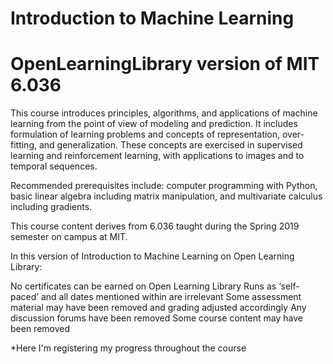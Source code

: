 # Introduction to Machine Learning

# OpenLearningLibrary version of MIT 6.036

This course introduces principles, algorithms, and applications of machine learning from the point of view of modeling and prediction. It includes formulation of learning problems and concepts of representation, over-fitting, and generalization. These concepts are exercised in supervised learning and reinforcement learning, with applications to images and to temporal sequences.

Recommended prerequisites include: computer programming with Python, basic linear algebra including matrix manipulation, and multivariate calculus including gradients.

This course content derives from 6.036 taught during the Spring 2019 semester on campus at MIT.

In this version of Introduction to Machine Learning on Open Learning Library:

No certificates can be earned on Open Learning Library
Runs as ‘self-paced’ and all dates mentioned within are irrelevant
Some assessment material may have been removed and grading adjusted accordingly
Any discussion forums have been removed
Some course content may have been removed  

*Here I'm registering my progress throughout the course
 
